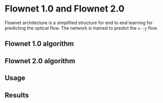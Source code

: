 # Flownet 1.0 and Flownet 2.0
Flownet architecture is a simplified structure for end to end learning for predicting the optical flow. The network is trained to predict the <code>x--y</code> flow.
## Flownet 1.0 algorithm

## Flownet 2.0 algorithm

## Usage

## Results
